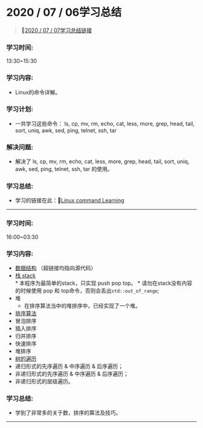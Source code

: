 # 2020 / 07 / 06学习总结

> :link:[2020 / 07 / 07学习总结链接](./20_07_07.md)

### 学习时间:

13:30~15:30

### 学习内容:
* Linux的命令详解。
### 学习计划:
* 一共学习这些命令： ls, cp, mv, rm, echo, cat, less, more, grep, head, tail, sort, uniq, awk, sed, ping, telnet, ssh, tar
### 解决问题:
* 解决了 ls, cp, mv, rm, echo, cat, less, more, grep, head, tail, sort, uniq, awk, sed, ping, telnet, ssh, tar 的使用。
### 学习总结:
* 学习的链接在此：:link:[Linux command Learning](./Linux/Linux%20命令学习.md)

-------



### 学习时间:

16:00~03:30

### 学习内容:

*  [数据结构](../../assignment/Issue%20No.%200/Issue%20No.%200.cpp) （超链接均指向源代码）  
  *  [栈 stack](../../assignment/Issue%20No.%200/stack.hpp)  
    * 本程序为最简单的stack，只实现 push pop top。
    * 请勿在stack没有内容的时候使用 pop 和 top命令，否则会丢出`std::out_of_range`;  
  * 堆
    * 在排序算法当中的堆排序中，已经实现了一个堆。 
*  [排序算法](./Data_structure/sort%20(modern%20c++%20versions).md)  
  * 冒泡排序
  * 插⼊排序
  * 归并排序
  * 快速排序
  * 堆排序
*  [树的遍历](./Data_structure/binary%20tree%20traversal.md)  
  * 递归形式的先序遍历 & 中序遍历 & 后序遍历；
  * 非递归形式的先序遍历 & 中序遍历 & 后序遍历；
  * ⾮递归形式的层级遍历。

### 学习总结:

* 学到了非常多的关于数，排序的算法及技巧。

------

